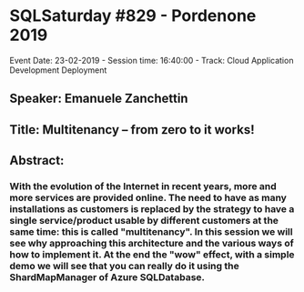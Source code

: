# SQLSaturday #829 - Pordenone 2019
Event Date: 23-02-2019 - Session time: 16:40:00 - Track: Cloud Application Development  Deployment
## Speaker: Emanuele Zanchettin
## Title: Multitenancy – from zero to it works!
## Abstract:
### With the evolution of the Internet in recent years, more and more services are provided online. The need to have as many installations as customers is replaced by the strategy to have a single service/product usable by different customers at the same time: this is called "multitenancy". In this session we will see why approaching this architecture and the various ways of how to implement it. At the end the "wow" effect, with a simple demo we will see that you can really do it using the ShardMapManager of Azure SQLDatabase.
